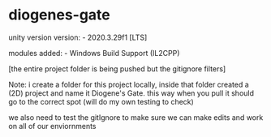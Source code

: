 # diogenes-gate

unity version version:
     - 2020.3.29f1 [LTS]

modules added:
     - Windows Build Support (IL2CPP)

[the entire project folder is being pushed but the gitignore filters]

Note: i create a folder for this project locally, inside that folder created a (2D) project and name it Diogene's Gate.
this way when you pull it should go to the correct spot (will do my own testing to check)

we also need to test the gitIgnore to make sure we can make edits and work on all of our enviornments
